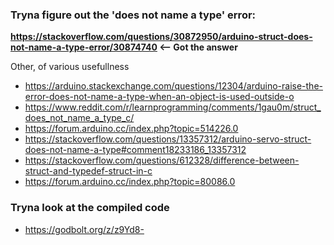 ### Tryna figure out the 'does not name a type' error:

**https://stackoverflow.com/questions/30872950/arduino-struct-does-not-name-a-type-error/30874740 <-- Got the answer**

Other, of various usefullness
- https://arduino.stackexchange.com/questions/12304/arduino-raise-the-error-does-not-name-a-type-when-an-object-is-used-outside-o
- https://www.reddit.com/r/learnprogramming/comments/1gau0m/struct_does_not_name_a_type_c/
- https://forum.arduino.cc/index.php?topic=514226.0
- https://stackoverflow.com/questions/13357312/arduino-servo-struct-does-not-name-a-type#comment18233186_13357312
- https://stackoverflow.com/questions/612328/difference-between-struct-and-typedef-struct-in-c
- https://forum.arduino.cc/index.php?topic=80086.0

### Tryna look at the compiled code

- https://godbolt.org/z/z9Yd8-

